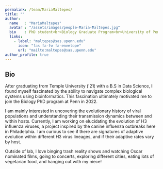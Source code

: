 ```yaml
---
permalink: /team/MariaMaltepes/
title: ""
author:
  name   : "MariaMaltepes"
  avatar : "/assets/images/people-Maria-Maltepes.jpg"
  bio    : PhD student<br>Biology Graduate Program<br>University of Pennsylvania
  links:
    - label: "maltepes@sas.upenn.edu"
      icon: "fas fa-fw fa-envelope"
      url: "mailto:maltepes@sas.upenn.edu"
author_profile: true
---
```



## Bio 

After graduating from Temple University ('21) with a B.S in Data Science, I found myself fascinated by the ability to navigate complex biological systems using bioinformatics. This fascination ultimately motivated me to join the Biology PhD program at Penn in 2022.

I am mainly interested in uncovering the evolutionary history of viral populations and understanding their transmission dynamics between and within hosts. Currently, I am working on elucidating the evolution of H3 influenza viruses, a project inspired by the canine influenza outbreaks here in Philadelphia. I am curious to see if there are signatures of adaptive evolution within different H3 virus lineages, and if their adaptive rates vary by host.

Outside of lab, I love binging trash reality shows and watching Oscar nominated films, going to concerts, exploring different cities, eating lots of vegetarian food, and hanging out with my niece!